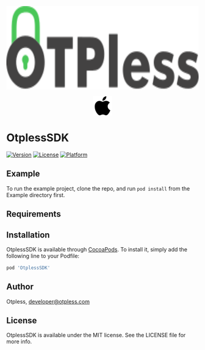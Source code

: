 
<p align="center">
  <img src="https://github.com/otpless-tech/Otpless-iOS-SDK/blob/main/otpless.svg" height="220"/>
</p>
<p align="center">
  <img src="https://github.com/otpless-tech/Otpless-iOS-SDK/blob/main/apple-logo.svg" height="50" width "50"/>
</p>


# OtplessSDK

[![Version](https://img.shields.io/cocoapods/v/OtplessSDK.svg?style=flat)](https://cocoapods.org/pods/OtplessSDK)
[![License](https://img.shields.io/cocoapods/l/OtplessSDK.svg?style=flat)](https://cocoapods.org/pods/OtplessSDK)
[![Platform](https://img.shields.io/cocoapods/p/OtplessSDK.svg?style=flat)](https://cocoapods.org/pods/OtplessSDK)

## Example

To run the example project, clone the repo, and run `pod install` from the Example directory first.

## Requirements

## Installation

OtplessSDK is available through [CocoaPods](https://cocoapods.org). To install
it, simply add the following line to your Podfile:

```ruby
pod 'OtplessSDK'
```

## Author

Otpless, developer@otpless.com

## License

OtplessSDK is available under the MIT license. See the LICENSE file for more info.
